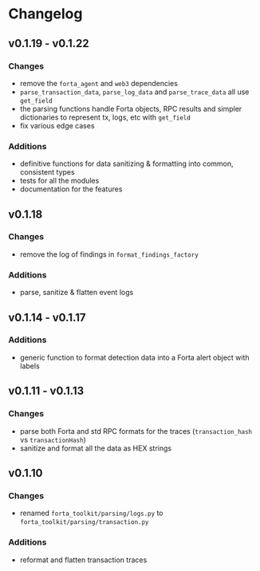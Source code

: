 # Changelog

## v0.1.19 - v0.1.22

### Changes

- remove the `forta_agent` and `web3` dependencies
- `parse_transaction_data`, `parse_log_data` and `parse_trace_data` all use `get_field`
- the parsing functions handle Forta objects, RPC results and simpler dictionaries to represent tx, logs, etc with `get_field`
- fix various edge cases

### Additions

- definitive functions for data sanitizing & formatting into common, consistent types
- tests for all the modules
- documentation for the features

## v0.1.18

### Changes

- remove the log of findings in `format_findings_factory`

### Additions

- parse, sanitize & flatten event logs

## v0.1.14 - v0.1.17

### Additions

- generic function to format detection data into a Forta alert object with labels

## v0.1.11 - v0.1.13

### Changes

- parse both Forta and std RPC formats for the traces (`transaction_hash` vs `transactionHash`)
- sanitize and format all the data as HEX strings

## v0.1.10

### Changes

- renamed `forta_toolkit/parsing/logs.py` to `forta_toolkit/parsing/transaction.py`

### Additions

- reformat and flatten transaction traces
